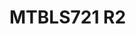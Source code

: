 <a name="material" />

# MTBLS721 R2
<script type="application/ld+json">
  {
    "@context": "https://schema.org/",
    "@type": "ChemicalSubstance",
    "http://purl.org/dc/terms/conformsTo":
      {
        "@type": "CreativeWork",
        "@id": "https://bioschemas.org/profiles/ChemicalSubstance/0.4-RELEASE/"
      },
    "@id": "https://egonw.github.io/nanowiki/nanowiki482.html#material",
    "name": "MTBLS721 R2",
    "sameAs: "http://127.0.0.1/mediawiki/index.php/Special:URIResolver/MTBLS721_R2"
  }
</script>

